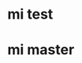 <!--
 * @Author: 薄荷凉 ”851329628@qq.com“
 * @Date: 2024-06-12 15:10:17
 * @LastEditors: Chensd ”851329628@qq.com“
 * @LastEditTime: 2024-06-12 16:15:03
 * @FilePath: \undefinedd:\开发区\测试git\mi\README.md
 * @Description: 这是默认设置,请设置`customMade`, 打开koroFileHeader查看配置 进行设置: https://github.com/OBKoro1/koro1FileHeader/wiki/%E9%85%8D%E7%BD%AE
-->
# mi test
# mi master 
